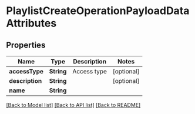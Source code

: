 # PlaylistCreateOperationPayloadDataAttributes

## Properties
Name | Type | Description | Notes
------------ | ------------- | ------------- | -------------
**accessType** | **String** | Access type | [optional] 
**description** | **String** |  | [optional] 
**name** | **String** |  | 

[[Back to Model list]](../README.md#documentation-for-models) [[Back to API list]](../README.md#documentation-for-api-endpoints) [[Back to README]](../README.md)


